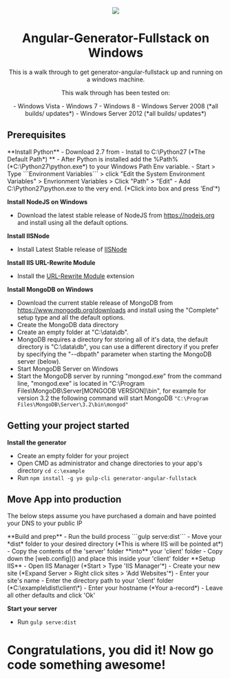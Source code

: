 <link href="//maxcdn.bootstrapcdn.com/bootstrap/3.3.6/css/bootstrap.min.css" rel="stylesheet">
<center>
<div style="width:100%">
<img src="http://joshlavely.com/images/yo_windows_mean.gif"/>
</div>
<h1> Angular-Generator-Fullstack on Windows</h1>
<p>This is a walk through to get generator-angular-fullstack up and running on a windows machine.</p>
<p>This walk through has been tested on:</p>
  - Windows Vista
  - Windows 7
  - Windows 8
  - Windows Server 2008 (*all builds/ updates*)
  - Windows Server 2012 (*all builds/ updates*)
</center>
<h2>Prerequisites</h2>
**Install Python**
  - Download 2.7 from 
    - Install to C:\Python27 (*The Default Path*) ** 
  - After Python is installed add the %Path% (*C:\Python27\python.exe*) to your Windows Path Env variable.
  - Start > Type ```Environment Variables``` > click "Edit the System Environment Variables" > Envrionment Variables > 
          Click "Path" > "Edit"
  - Add C:\Python27\python.exe to the very end. (*Click into box and press 'End'*)
  
**Install NodeJS on Windows**
  - Download the latest stable release of NodeJS from https://nodejs.org and install using all the default options.
 
**Install IISNode**
  - Install Latest Stable release of [IISNode](https://github.com/tjanczuk/iisnode)

**Install IIS URL-Rewrite Module**
  - Install the [URL-Rewrite Module](http://www.iis.net/downloads/microsoft/url-rewrite) extension

**Install MongoDB on Windows**
  - Download the current stable release of MongoDB from https://www.mongodb.org/downloads and install using the "Complete" setup type and all the default options.
  - Create the MongoDB data directory
  - Create an empty folder at "C:\data\db".
  - MongoDB requires a directory for storing all of it's data, the default directory is "C:\data\db", you can use a different directory if you prefer by specifying the "--dbpath" parameter when starting the MongoDB server (below).
  - Start MongoDB Server on Windows
  - Start the MongoDB server by running "mongod.exe" from the command line, "mongod.exe" is located in "C:\Program Files\MongoDB\Server\[MONGODB VERSION]\bin", for example for version 3.2 the following command will start MongoDB
``"C:\Program Files\MongoDB\Server\3.2\bin\mongod"``
  
<h2>Getting your project started</h2>

**Install the generator**
- Create an empty folder for your project
- Open CMD as administrator and change directories to your app's directory ```cd c:\example```
- Run ```npm install -g yo gulp-cli generator-angular-fullstack```

<h2>Move App into production</h2>
<p>The below steps assume you have purchased a domain and have pointed your DNS to your public IP</p>
  **Build and prep**
  - Run the build process ```gulp serve:dist```
  - Move your *dist* folder to your desired directory (*This is where IIS will be pointed at*)
  - Copy the contents of the 'server' folder **into** your 'client' folder
  - Copy down the [web.config]() and place this inside your 'client' folder
  **Setup IIS**
  - Open IIS Manager (*Start > Type 'IIS Manager'*)
  - Create your new site (*Expand Server > Right click sites > 'Add Websites'*)
  - Enter your site's name
  - Enter the directory path to your 'client' folder (*C:\example\dist\client\*)
  - Enter your hostname (*Your a-record*)
  - Leave all other defaults and click 'Ok'

**Start your server**
  - Run ```gulp serve:dist```
<h1> Congratulations, you did it! Now go code something awesome!</h1>
  
  

